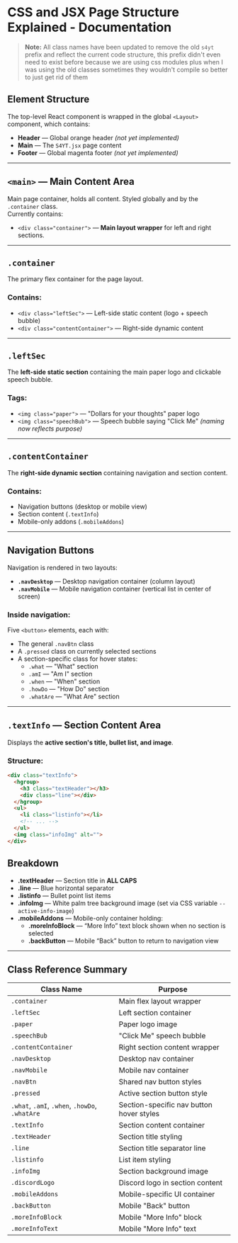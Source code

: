 # CSS and JSX Page Structure Explained - Documentation

> **Note:** All class names have been updated to remove the old `s4yt` prefix and reflect the current code structure, this prefix didn't even need to exist before because we are using css modules plus when I was using the old classes sometimes they wouldn't compile so better to just get rid of them

## Element Structure

The top-level React component is wrapped in the global `<Layout>` component, which contains:

- **Header** — Global orange header *(not yet implemented)*
- **Main** — The `S4YT.jsx` page content
- **Footer** — Global magenta footer *(not yet implemented)*

---

## `<main>` — Main Content Area

Main page container, holds all content. Styled globally and by the `.container` class.  
Currently contains:

- `<div class="container">` — **Main layout wrapper** for left and right sections.

---

## `.container`

The primary flex container for the page layout.

### Contains:
- `<div class="leftSec">` — Left-side static content (logo + speech bubble)
- `<div class="contentContainer">` — Right-side dynamic content

---

## `.leftSec`

The **left-side static section** containing the main paper logo and clickable speech bubble.

### Tags:
- `<img class="paper">` — "Dollars for your thoughts" paper logo
- `<img class="speechBub">` — Speech bubble saying "Click Me" *(naming now reflects purpose)*

---

## `.contentContainer`

The **right-side dynamic section** containing navigation and section content.

### Contains:
- Navigation buttons (desktop or mobile view)
- Section content (`.textInfo`)
- Mobile-only addons (`.mobileAddons`)

---

## Navigation Buttons

Navigation is rendered in two layouts:

- **`.navDesktop`** — Desktop navigation container (column layout)
- **`.navMobile`** — Mobile navigation container (vertical list in center of screen)

### Inside navigation:
Five `<button>` elements, each with:
- The general `.navBtn` class
- A `.pressed` class on currently selected sections
- A section-specific class for hover states:
  - `.what` — "What" section
  - `.amI` — "Am I" section
  - `.when` — "When" section
  - `.howDo` — "How Do" section
  - `.whatAre` — "What Are" section

---

## `.textInfo` — Section Content Area

Displays the **active section's title, bullet list, and image**.

### Structure:
```html
<div class="textInfo">
  <hgroup>
    <h3 class="textHeader"></h3>
    <div class="line"></div>
  </hgroup>
  <ul>
    <li class="listinfo"></li>
    <!-- ... -->
  </ul>
  <img class="infoImg" alt="">
</div>
```
## Breakdown

- **.textHeader** — Section title in **ALL CAPS**  
- **.line** — Blue horizontal separator  
- **.listinfo** — Bullet point list items  
- **.infoImg** — White palm tree background image (set via CSS variable `--active-info-image`)  
- **.mobileAddons** — Mobile-only container holding:  
  - **.moreInfoBlock** — “More Info” text block shown when no section is selected  
  - **.backButton** — Mobile “Back” button to return to navigation view  

---

## Class Reference Summary

| Class Name        | Purpose |
|-------------------|---------|
| `.container`      | Main flex layout wrapper |
| `.leftSec`        | Left section container |
| `.paper`          | Paper logo image |
| `.speechBub`      | "Click Me" speech bubble |
| `.contentContainer` | Right section content wrapper |
| `.navDesktop`     | Desktop nav container |
| `.navMobile`      | Mobile nav container |
| `.navBtn`         | Shared nav button styles |
| `.pressed`        | Active section button style |
| `.what`, `.amI`, `.when`, `.howDo`, `.whatAre` | Section-specific nav button hover styles |
| `.textInfo`       | Section content container |
| `.textHeader`     | Section title styling |
| `.line`           | Section title separator line |
| `.listinfo`       | List item styling |
| `.infoImg`        | Section background image |
| `.discordLogo`    | Discord logo in section content |
| `.mobileAddons`   | Mobile-specific UI container |
| `.backButton`     | Mobile "Back" button |
| `.moreInfoBlock`  | Mobile "More Info" block |
| `.moreInfoText`   | Mobile "More Info" text |